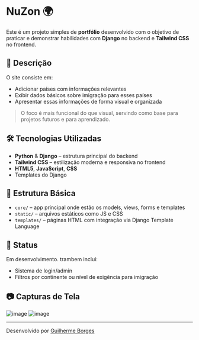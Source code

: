 # NuZon 🌍

Este é um projeto simples de **portfólio** desenvolvido com o objetivo de praticar e demonstrar habilidades com **Django** no backend e **Tailwind CSS** no frontend.

## 📌 Descrição

O site consiste em:

- Adicionar países com informações relevantes
- Exibir dados básicos sobre imigração para esses países
- Apresentar essas informações de forma visual e organizada

> O foco é mais funcional do que visual, servindo como base para projetos futuros e para aprendizado.

## 🛠 Tecnologias Utilizadas

- **Python** & **Django** – estrutura principal do backend
- **Tailwind CSS** – estilização moderna e responsiva no frontend
- **HTML5**, **JavaScript**, **CSS**
- Templates do Django

## 📁 Estrutura Básica

- `core/` – app principal onde estão os models, views, forms e templates
- `static/` – arquivos estáticos como JS e CSS
- `templates/` – páginas HTML com integração via Django Template Language

## 🚧 Status

Em desenvolvimento. trambem inclui:

- Sistema de login/admin
- Filtros por continente ou nível de exigência para imigração

## 📷 Capturas de Tela

![image](https://github.com/user-attachments/assets/cd411397-710c-4538-be80-2bda812e2911)
![image](https://github.com/user-attachments/assets/ed5bf793-ac01-40f4-975b-a0ac1c280596)



---

Desenvolvido por [Guilherme Borges](https://github.com/guilhermetborges)
